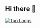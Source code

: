 ## Hi there 👋

[![Top Langs](https://github-readme-stats.vercel.app/api/top-langs/?username=chuanq118&theme=dark&layout=donut-vertical&exclude_repo=ml_learning-d2l-neural-network,advanced-java)](https://github.com/chuanq118/github-readme-stats)

<!--
**chuanq118/chuanq118** is a ✨ _special_ ✨ repository because its `README.md` (this file) appears on your GitHub profile.

Here are some ideas to get you started:

- 🔭 I’m currently working on ...
- 🌱 I’m currently learning ...
- 👯 I’m looking to collaborate on ...
- 🤔 I’m looking for help with ...
- 💬 Ask me about ...
- 📫 How to reach me: ...
- 😄 Pronouns: ...
- ⚡ Fun fact: ...
-->
